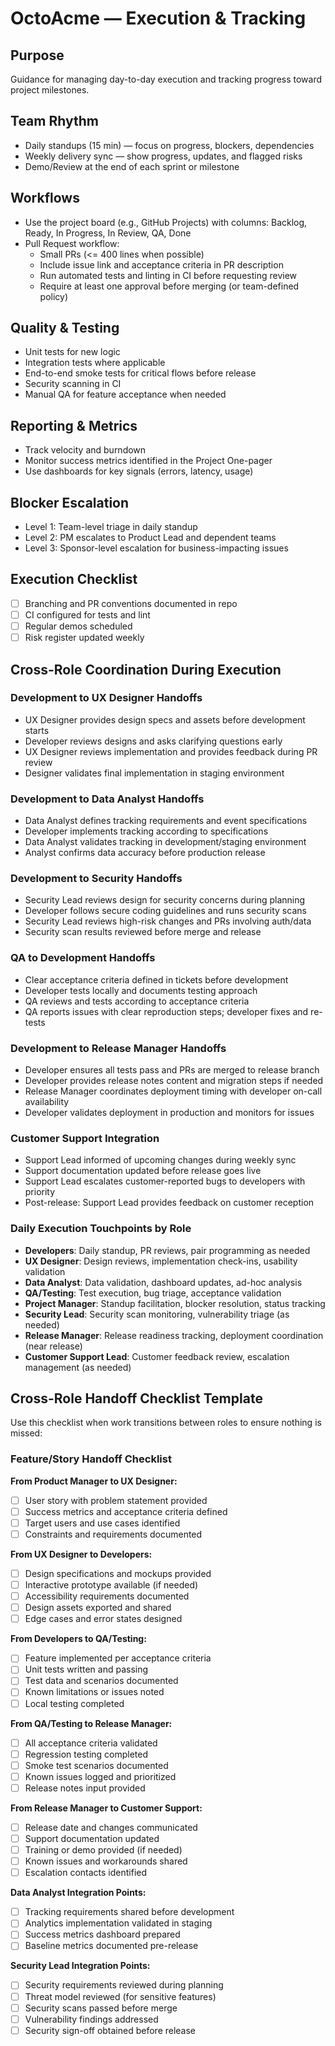 # OctoAcme — Execution & Tracking

## Purpose
Guidance for managing day-to-day execution and tracking progress toward project milestones.

## Team Rhythm
- Daily standups (15 min) — focus on progress, blockers, dependencies
- Weekly delivery sync — show progress, updates, and flagged risks
- Demo/Review at the end of each sprint or milestone

## Workflows
- Use the project board (e.g., GitHub Projects) with columns: Backlog, Ready, In Progress, In Review, QA, Done
- Pull Request workflow:
  - Small PRs (<= 400 lines when possible)
  - Include issue link and acceptance criteria in PR description
  - Run automated tests and linting in CI before requesting review
  - Require at least one approval before merging (or team-defined policy)

## Quality & Testing
- Unit tests for new logic
- Integration tests where applicable
- End-to-end smoke tests for critical flows before release
- Security scanning in CI
- Manual QA for feature acceptance when needed

## Reporting & Metrics
- Track velocity and burndown
- Monitor success metrics identified in the Project One-pager
- Use dashboards for key signals (errors, latency, usage)

## Blocker Escalation
- Level 1: Team-level triage in daily standup
- Level 2: PM escalates to Product Lead and dependent teams
- Level 3: Sponsor-level escalation for business-impacting issues

## Execution Checklist
- [ ] Branching and PR conventions documented in repo
- [ ] CI configured for tests and lint
- [ ] Regular demos scheduled
- [ ] Risk register updated weekly

## Cross-Role Coordination During Execution

### Development to UX Designer Handoffs
- UX Designer provides design specs and assets before development starts
- Developer reviews designs and asks clarifying questions early
- UX Designer reviews implementation and provides feedback during PR review
- Designer validates final implementation in staging environment

### Development to Data Analyst Handoffs
- Data Analyst defines tracking requirements and event specifications
- Developer implements tracking according to specifications
- Data Analyst validates tracking in development/staging environment
- Analyst confirms data accuracy before production release

### Development to Security Handoffs
- Security Lead reviews design for security concerns during planning
- Developer follows secure coding guidelines and runs security scans
- Security Lead reviews high-risk changes and PRs involving auth/data
- Security scan results reviewed before merge and release

### QA to Development Handoffs
- Clear acceptance criteria defined in tickets before development
- Developer tests locally and documents testing approach
- QA reviews and tests according to acceptance criteria
- QA reports issues with clear reproduction steps; developer fixes and re-tests

### Development to Release Manager Handoffs
- Developer ensures all tests pass and PRs are merged to release branch
- Developer provides release notes content and migration steps if needed
- Release Manager coordinates deployment timing with developer on-call availability
- Developer validates deployment in production and monitors for issues

### Customer Support Integration
- Support Lead informed of upcoming changes during weekly sync
- Support documentation updated before release goes live
- Support Lead escalates customer-reported bugs to developers with priority
- Post-release: Support Lead provides feedback on customer reception

### Daily Execution Touchpoints by Role
- **Developers**: Daily standup, PR reviews, pair programming as needed
- **UX Designer**: Design reviews, implementation check-ins, usability validation
- **Data Analyst**: Data validation, dashboard updates, ad-hoc analysis
- **QA/Testing**: Test execution, bug triage, acceptance validation
- **Project Manager**: Standup facilitation, blocker resolution, status tracking
- **Security Lead**: Security scan monitoring, vulnerability triage (as needed)
- **Release Manager**: Release readiness tracking, deployment coordination (near release)
- **Customer Support Lead**: Customer feedback review, escalation management (as needed)

## Cross-Role Handoff Checklist Template

Use this checklist when work transitions between roles to ensure nothing is missed:

### Feature/Story Handoff Checklist

**From Product Manager to UX Designer:**
- [ ] User story with problem statement provided
- [ ] Success metrics and acceptance criteria defined
- [ ] Target users and use cases identified
- [ ] Constraints and requirements documented

**From UX Designer to Developers:**
- [ ] Design specifications and mockups provided
- [ ] Interactive prototype available (if needed)
- [ ] Accessibility requirements documented
- [ ] Design assets exported and shared
- [ ] Edge cases and error states designed

**From Developers to QA/Testing:**
- [ ] Feature implemented per acceptance criteria
- [ ] Unit tests written and passing
- [ ] Test data and scenarios documented
- [ ] Known limitations or issues noted
- [ ] Local testing completed

**From QA/Testing to Release Manager:**
- [ ] All acceptance criteria validated
- [ ] Regression testing completed
- [ ] Smoke test scenarios documented
- [ ] Known issues logged and prioritized
- [ ] Release notes input provided

**From Release Manager to Customer Support:**
- [ ] Release date and changes communicated
- [ ] Support documentation updated
- [ ] Training or demo provided (if needed)
- [ ] Known issues and workarounds shared
- [ ] Escalation contacts identified

**Data Analyst Integration Points:**
- [ ] Tracking requirements shared before development
- [ ] Analytics implementation validated in staging
- [ ] Success metrics dashboard prepared
- [ ] Baseline metrics documented pre-release

**Security Lead Integration Points:**
- [ ] Security requirements reviewed during planning
- [ ] Threat model reviewed (for sensitive features)
- [ ] Security scans passed before merge
- [ ] Vulnerability findings addressed
- [ ] Security sign-off obtained before release
